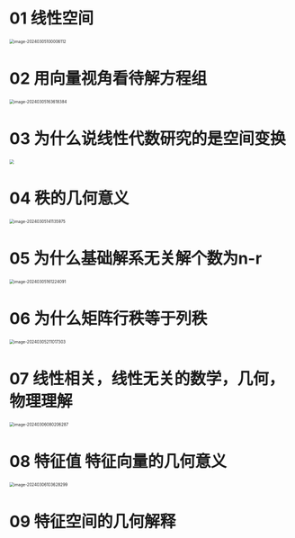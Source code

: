 # 01 线性空间

<img src="https://cvp.oss-cn-shanghai.aliyuncs.com/picgo/202403051000404.png" alt="image-20240305100006112" style="zoom:50%;" />

# 02 用向量视角看待解方程组

<img src="https://cvp.oss-cn-shanghai.aliyuncs.com/picgo/202403051636664.png" alt="image-20240305163618384" style="zoom:50%;" />

# 03 为什么说线性代数研究的是空间变换

<img src="https://cvp.oss-cn-shanghai.aliyuncs.com/picgo/202403050952928.png" style="zoom:50%;" />

# 04 秩的几何意义

<img src="https://cvp.oss-cn-shanghai.aliyuncs.com/picgo/202403051411256.png" alt="image-20240305141135975" style="zoom:50%;" />

# 05 为什么基础解系无关解个数为n-r

<img src="https://cvp.oss-cn-shanghai.aliyuncs.com/picgo/202403051612437.png" alt="image-20240305161224091" style="zoom:50%;" />

# 06 为什么矩阵行秩等于列秩

<img src="https://cvp.oss-cn-shanghai.aliyuncs.com/picgo/202403052110052.png" alt="image-20240305211017303" style="zoom:50%;" />

# 07 线性相关，线性无关的数学，几何，物理理解

<img src="https://cvp.oss-cn-shanghai.aliyuncs.com/picgo/202403060802204.png" alt="image-20240306080206287" style="zoom:50%;" />

# 08 特征值 特征向量的几何意义

<img src="https://cvp.oss-cn-shanghai.aliyuncs.com/picgo/202403061036606.png" alt="image-20240306103628299" style="zoom:50%;" />

# 09 特征空间的几何解释
